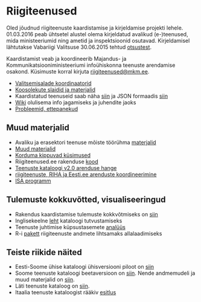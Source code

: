 # Riigiteenused

Oled jõudnud riigiteenuste kaardistamise ja kirjeldamise projekti lehele. 01.03.2016 peab ühtsetel alustel olema kirjeldatud avalikud (e-)teenused, mida ministeeriumid ning ametid ja inspektsioonid osutavad. Kirjeldamisel lähtutakse Vabariigi Valitsuse 30.06.2015 tehtud [otsustest](https://www.mkm.ee/sites/default/files/avalike_teenuste_omanike_maaratlemise_analyys_ja_ettepanekud.pdf "https://www.mkm.ee/sites/default/files/avalike_teenuste_omanike_maaratlemise_analyys_ja_ettepanekud.pdf").

Kaardistamist veab ja koordineerib Majandus- ja Kommunikatsiooniministeeriumi infoühiskonna teenuste arendamise osakond. Küsimuste korral kirjuta riigiteenused@mkm.ee.

- [Valitsemisalade koordinaatorid](https://github.com/MKM-ITAO/riigiteenused/blob/master/Vastutajad/Ministeeriumide%20peakoordinaatorid.md)
- [Koosolekute slaidid ja materjalid](https://github.com/MKM-ITAO/riigiteenused/tree/master/Koosolekute%20materjalid/ "https://github.com/MKM-ITAO/riigiteenused/tree/master/Koosolekute%20materjalid/")
- Kaardistatud teenuseid saab näha [siin](https://www.mkm.ee/et/teenuste-otsing "https://www.mkm.ee/et/teenuste-otsing") ja JSON formaadis [siin](https://www.riigiteenused.ee/api/et/all "https://www.riigiteenused.ee/api/et/all")
- [Wiki](https://github.com/MKM-ITAO/riigiteenused/wiki) olulisema info jagamiseks ja juhendite jaoks
- [Probleemid, ettepanekud](https://github.com/MKM-ITAO/riigiteenused/issues "https://github.com/MKM-ITAO/riigiteenused/issues")

## Muud materjalid 

- Avaliku ja erasektori teenuse mõiste töörühma [materjalid](https://itpraktikud.eesti.ee/dokuwiki/doku.php?id=itari:toogrupid:erasektor:teenusemoiste "https://itpraktikud.eesti.ee/dokuwiki/doku.php?id=itari:toogrupid:erasektor:teenusemoiste")
- [Muud materjalid](https://github.com/MKM-ITAO/riigiteenused/tree/master/Muud%20materjalid "https://github.com/MKM-ITAO/riigiteenused/tree/master/Muud%20materjalid")
- [Korduma kippuvad küsimused](https://github.com/MKM-ITAO/riigiteenused/blob/master/Korduma%20kippuvad%20k%C3%BCsimused/korduma%20kippuvad%20k%C3%BCsimused.md "https://github.com/MKM-ITAO/riigiteenused/blob/master/Korduma%20kippuvad%20k%C3%BCsimused/korduma%20kippuvad%20k%C3%BCsimused.md")
- Riigiteenused.ee rakenduse [kood](https://github.com/MKM-ITAO/riigiteenused_kood)
- [Teenuste kataloogi v2.0 arenduse hange](https://riigihanked.riik.ee/register/hange/174380 "https://riigihanked.riik.ee/register/hange/174380")
- [riigiteenuste, RIHA ja Eesti.ee arenduste koordineerimine](https://github.com/MKM-ITAO/Teenuste-kataloogi-RIHA-ja-Eesti.ee-seosed "https://github.com/MKM-ITAO/Teenuste-kataloogi-RIHA-ja-Eesti.ee-seosed")
- [ISA programm](https://joinup.ec.europa.eu/sites/default/files/ckeditor_files/files/18B_%20ALVAREZ.pdf "https://joinup.ec.europa.eu/sites/default/files/ckeditor_files/files/18B_%20ALVAREZ.pdf")

## Tulemuste kokkuvõtted, visualiseeringud

- Rakendus kaardistamise tulemuste kokkvõtmiseks on [siin](https://ristohinno.shinyapps.io/Riigiteenused_dashboard "https://ristohinno.shinyapps.io/Riigiteenused_dashboard")
- Inglisekeelne [leht](http://mkm-itao.github.io/catalogue/ "http://mkm-itao.github.io/catalogue/") kataloogi tutvustamiseks
- Teenuste juhtimise küpsustasemete [analüüs](https://rpubs.com/RRisto/kupsus "https://rpubs.com/RRisto/kupsus")
- R-i [pakett](https://github.com/RRisto/riigiteenused "https://github.com/RRisto/riigiteenused") riigiteenuste andmete lihtsamaks allalaadimiseks

## Teiste riikide näited

- Eesti-Soome ühise kataloogi ühisversiooni piloot on [siin](http://cpsv-ap.semic.eu/cpsv-ap_harvester_xBorder_pilot/business.html  "http://cpsv-ap.semic.eu/cpsv-ap_harvester_xBorder_pilot/business.html")
- Soome teenuste kataloogi beetaversioon on [siin](https://beta.suomi.fi/fi/ "https://beta.suomi.fi/fi/"). Nende andmemudeli ja muud materjalid on [siin](http://esuomi.fi/palveluntarjoajille/palvelutietovaranto/ "http://esuomi.fi/palveluntarjoajille/palvelutietovaranto/").
- Läti teenuste kataloog on [siin](https://www.latvija.lv/ "https://www.latvija.lv/").
- Itaalia teenuste kataloogist rääkiv [esitlus](https://joinup.ec.europa.eu/sites/default/files/ckeditor_files/files/10-Lodi_ItalianCataloguePublicService_Lodi2.pdf "https://joinup.ec.europa.eu/sites/default/files/ckeditor_files/files/10-Lodi_ItalianCataloguePublicService_Lodi2.pdf")
